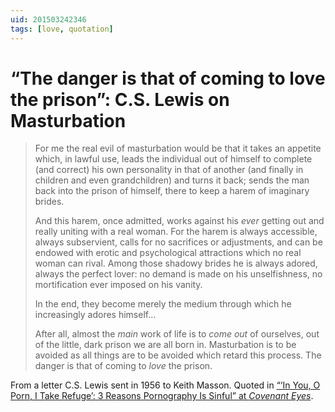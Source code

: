 ```yaml
---
uid: 201503242346
tags: [love, quotation]
---
```


# “The danger is that of coming to love the prison”: C.S. Lewis on Masturbation

> For me the real evil of masturbation would be that it takes an appetite which, in lawful use, leads the individual out of himself to complete (and correct) his own personality in that of another (and finally in children and even grandchildren) and turns it back; sends the man back into the prison of himself, there to keep a harem of imaginary brides.
> 
> And this harem, once admitted, works against his *ever* getting out and really uniting with a real woman. For the harem is always accessible, always subservient, calls for no sacrifices or adjustments, and can be endowed with erotic and psychological attractions which no real woman can rival. Among those shadowy brides he is always adored, always the perfect lover: no demand is made on his unselfishness, no mortification ever imposed on his vanity.
> 
> In the end, they become merely the medium through which he increasingly adores himself…
> 
> After all, almost the *main* work of life is to *come out* of ourselves, out of the little, dark prison we are all born in. Masturbation is to be avoided as all things are to be avoided which retard this process. The danger is that of coming to *love* the prison.

From a letter C.S. Lewis sent in 1956 to Keith Masson. Quoted in [“‘In You, O Porn, I Take Refuge’: 3 Reasons Pornography Is Sinful” at *Covenant Eyes*](http://www.covenanteyes.com/2015/03/23/porn-is-sinful/).
